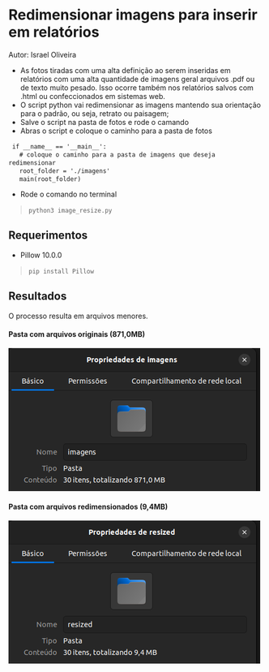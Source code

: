 # Redimensionar imagens para inserir em relatórios

Autor: Israel Oliveira

- As fotos tiradas com uma alta definição ao serem inseridas em relatórios com uma alta quantidade de imagens geral arquivos .pdf ou de texto muito pesado. Isso ocorre também nos relatórios salvos com .html ou confeccionados em sistemas web.
- O script python vai redimensionar as imagens mantendo sua orientação para o padrão, ou seja, retrato ou paisagem;
- Salve o script na pasta de fotos e rode o camando
- Abras o script e coloque o caminho para a pasta de fotos

~~~
 if __name__ == '__main__':
   # coloque o caminho para a pasta de imagens que deseja redimensionar
   root_folder = './imagens'
   main(root_folder)
~~~

- Rode o comando no terminal

> `python3 image_resize.py`

## Requerimentos

- Pillow 10.0.0
  
 > `pip install Pillow`

## Resultados

O processo resulta em arquivos menores.

#### Pasta com arquivos originais (871,0MB)
![Pasta com imagens originais](imagens.png)

#### Pasta com arquivos redimensionados (9,4MB)
![Pasta com imagens redimensionadas](resized.png)
